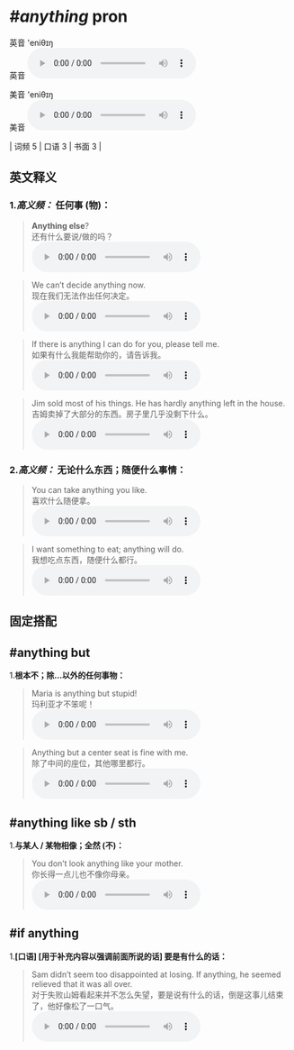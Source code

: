 # ***\#anything*** pron
英音 'eniθɪŋ  
英音
<audio src="./media/anything-B.aac" controls="controls"></audio>

美音 'eniθɪŋ  
美音
<audio src="./media/anything.aac" controls="controls"></audio>



| 词频 5 | 口语 3 | 书面 3 |  

英文释义
---
### 1.*高义频：* **任何事 (物)：**  

 > **Anything else**?  
 > 还有什么要说/做的吗？    
<audio src="./media/anything-Anything else.aac" controls="controls"></audio>

 > We can’t decide anything now.  
 > 现在我们无法作出任何决定。    
<audio src="./media/1-anything.aac" controls="controls"></audio>

 > If there is anything I can do for you, please tell me.  
 > 如果有什么我能帮助你的，请告诉我。    
<audio src="./media/2-anything.aac" controls="controls"></audio>

 > Jim sold most of his things. He has hardly anything left in the house.  
 > 吉姆卖掉了大部分的东西。房子里几乎没剩下什么。    
<audio src="./media/anything50.aac" controls="controls"></audio>

### 2.*高义频：* **无论什么东西；随便什么事情：**  

 > You can take anything you like.  
 > 喜欢什么随便拿。    
<audio src="./media/3-anything.aac" controls="controls"></audio>

 > I want something to eat; anything will do.  
 > 我想吃点东西，随便什么都行。    
<audio src="./media/4-anything.aac" controls="controls"></audio>


固定搭配
---
## \#anything but
1.**根本不；除…以外的任何事物：**  

 > Maria is anything but stupid!  
 > 玛利亚才不笨呢！    
<audio src="./media/anything -101_AAC.aac" controls="controls"></audio>

 > Anything but a center seat is fine with me.  
 > 除了中间的座位，其他哪里都行。    
<audio src="./media/6-anything.aac" controls="controls"></audio>

## \#anything like sb / sth
1.**与某人 / 某物相像；全然 (不)：**  

 > You don’t look anything like your mother.  
 > 你长得一点儿也不像你母亲。    
<audio src="./media/P25 anything-3.aac" controls="controls"></audio>

## \#if anything
1.**[口语] [用于补充内容以强调前面所说的话] 要是有什么的话：**  

 > Sam didn’t seem too disappointed at losing. If anything, he seemed relieved that it was all over.  
 > 对于失败山姆看起来并不怎么失望，要是说有什么的话，倒是这事儿结束了，他好像松了一口气。    
<audio src="./media/7-anything.aac" controls="controls"></audio>


